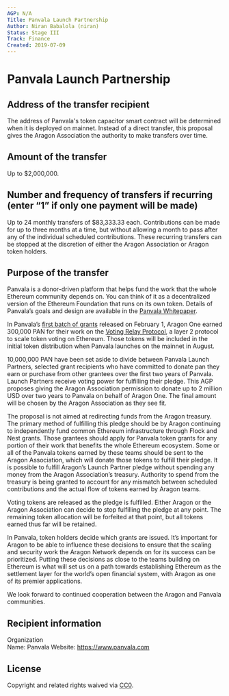 ```yaml
---
AGP: N/A
Title: Panvala Launch Partnership
Author: Niran Babalola (niran)
Status: Stage III
Track: Finance
Created: 2019-07-09
---
```


# Panvala Launch Partnership

## Address of the transfer recipient
The address of Panvala's token capacitor smart contract will be determined when
it is deployed on mainnet. Instead of a direct transfer, this proposal gives
the Aragon Association the authority to make transfers over time.

## Amount of the transfer
Up to $2,000,000.

## Number and frequency of transfers if recurring (enter “1” if only one payment will be made)
Up to 24 monthly transfers of $83,333.33 each. Contributions can be made for up to three months
at a time, but without allowing a month to pass after any of the individual
scheduled contributions. These recurring transfers can be stopped at the
discretion of either the Aragon Association or Aragon token holders.

## Purpose of the transfer

Panvala is a donor-driven platform that helps fund the work that the whole Ethereum community depends on. You can think of it as a decentralized version of the Ethereum Foundation that runs on its own token. Details of Panvala’s goals and design are available in the [Panvala Whitepaper](https://v.fastcdn.co/u/b75396d2/44139515-0-Panvala-Whitepaper-J.pdf).

In Panvala’s [first batch of grants](https://medium.com/@Panvala/twelve-grants-awarded-in-batch-one-of-panvala-token-grants-59b8df7422fe) released on February 1, Aragon One earned 300,000 PAN for their work on the [Voting Relay Protocol](https://forum.aragon.org/t/simple-voting-relay-protocol-optimistic-vote-tallying/473), a layer 2 protocol to scale token voting on Ethereum. Those tokens will be included in the initial token distribution when Panvala launches on the mainnet in August.

10,000,000 PAN have been set aside to divide between Panvala Launch Partners, selected grant recipients who have committed to donate pan they earn or purchase from other grantees over the first two years of Panvala. Launch Partners receive voting power for fulfilling their pledge. This AGP proposes giving the Aragon Association permission to donate up to 2 million USD over two years to Panvala on behalf of Aragon One. The final amount will be chosen by the Aragon Association as they see fit.

The proposal is not aimed at redirecting funds from the Aragon treasury. The primary method of fulfilling this pledge should be by Aragon continuing to independently fund common Ethereum infrastructure through Flock and Nest grants. Those grantees should apply for Panvala token grants for any portion of their work that benefits the whole Ethereum ecosystem. Some or all of the Panvala tokens earned by these teams should be sent to the Aragon Association, which will donate those tokens to fulfill their pledge. It is possible to fulfill Aragon’s Launch Partner pledge without spending any money from the Aragon Association’s treasury. Authority to spend from the treasury is being granted to account for any mismatch between scheduled contributions and the actual flow of tokens earned by Aragon teams.

Voting tokens are released as the pledge is fulfilled. Either Aragon or the Aragon Association can decide to stop fulfilling the pledge at any point. The remaining token allocation will be forfeited at that point, but all tokens earned thus far will be retained.

In Panvala, token holders decide which grants are issued. It’s important for Aragon to be able to influence these decisions to ensure that the scaling and security work the Aragon Network depends on for its success can be prioritized. Putting these decisions as close to the teams building on Ethereum is what will set us on a path towards establishing Ethereum as the settlement layer for the world’s open financial system, with Aragon as one of its premier applications.

We look forward to continued cooperation between the Aragon and Panvala communities.

## Recipient information

Organization  
Name: Panvala
Website:  https://www.panvala.com

## License
Copyright and related rights waived via [CC0](https://creativecommons.org/publicdomain/zero/1.0/).
